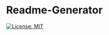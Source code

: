 # Readme-Generator

[![License: MIT](https://img.shields.io/badge/License-MIT-yellow.svg)](https://opensource.org/licenses/MIT)

